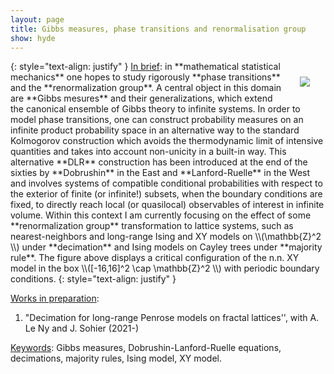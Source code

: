 ```yaml
---
layout: page
title: Gibbs measures, phase transitions and renormalisation group
show: hyde
---
```



<img style="max-width:350px;float:right;margin: 15px 15px 15px 15px;padding: 10px;" src="../assets/Tcrit-L33.png">
<!--
| ![](../assets/Tcrit-L33.png){: style="max-width:350px;float:right;margin: 15px 15px 15px 15px;padding: 10px;" } |
|:--:|
| A configuration of the n.n. XY model near the critical temperature. |-->
{: style="text-align: justify" }
<ins>In brief</ins>: in **mathematical statistical mechanics** one hopes to study rigorously **phase transitions** and the **renormalization group**. A central object in this domain are **Gibbs mesures** and their generalizations, which extend the canonical ensemble of Gibbs theory to infinite systems. In order to model phase transitions, one can construct probability measures on an infinite product probability space in an alternative way to the standard Kolmogorov construction which avoids the thermodynamic limit of intensive quantities and takes into account non-unicity in a built-in way. This alternative **DLR** construction has been introduced at the end of the sixties by **Dobrushin** in the East and **Lanford-Ruelle** in the West and involves systems of compatible conditional probabilities with respect to the exterior of finite (or infinite!) subsets, when the boundary conditions are fixed, to directly reach local (or quasilocal) observables of interest in infinite volume.
  Within this context I am currently focusing on the effect of some **renormalization group** transformation to lattice systems, such as nearest-neighbors and long-range Ising and XY models on \\(\mathbb{Z}^2 \\) under **decimation** and Ising models on Cayley trees under **majority rule**. The figure above displays a critical configuration of the n.n. XY model in the box \\([-16,16]^2 \cap \mathbb{Z}^2 \\) with periodic boundary conditions.
{: style="text-align: justify" }


<ins>Works in preparation</ins>:

1. "Decimation for long-range Penrose models on fractal lattices'',
   with A. Le Ny and J. Sohier (2021-)

<ins>Keywords</ins>: Gibbs measures, Dobrushin-Lanford-Ruelle equations, decimations, majority rules, Ising model, XY model.
